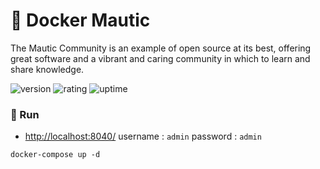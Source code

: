 # 🎉 Docker Mautic

The Mautic Community is an example of open source at its best, offering great software and a vibrant and caring community in which to learn and share knowledge.

![version](https://img.shields.io/badge/version-1.0-blue)
![rating](https://img.shields.io/badge/rating-★★★★★-yellow)
![uptime](https://img.shields.io/badge/uptime-100%25-brightgreen)

### 🥈 Run

- [http://localhost:8040/](http://localhost:8040/) username : `admin` password : `admin`

```shell
docker-compose up -d
```

